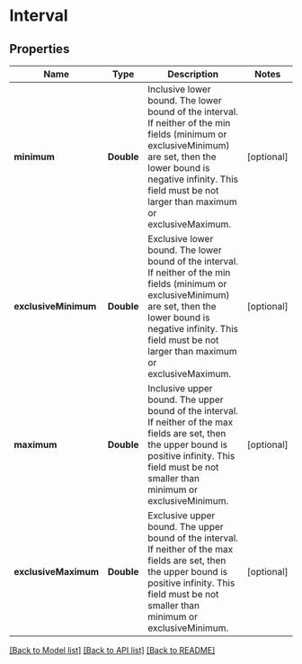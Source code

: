 # Interval

## Properties
Name | Type | Description | Notes
------------ | ------------- | ------------- | -------------
**minimum** | **Double** | Inclusive lower bound. The lower bound of the interval. If neither of the min fields (minimum or exclusiveMinimum) are set, then the lower bound is negative infinity. This field must be not larger than maximum or exclusiveMaximum. | [optional] 
**exclusiveMinimum** | **Double** | Exclusive lower bound. The lower bound of the interval. If neither of the min fields (minimum or exclusiveMinimum) are set, then the lower bound is negative infinity. This field must be not larger than maximum or exclusiveMaximum. | [optional] 
**maximum** | **Double** | Inclusive upper bound. The upper bound of the interval. If neither of the max fields are set, then the upper bound is positive infinity. This field must be not smaller than minimum or exclusiveMinimum. | [optional] 
**exclusiveMaximum** | **Double** | Exclusive upper bound. The upper bound of the interval. If neither of the max fields are set, then the upper bound is positive infinity. This field must be not smaller than minimum or exclusiveMinimum. | [optional] 

[[Back to Model list]](../README.md#documentation-for-models) [[Back to API list]](../README.md#documentation-for-api-endpoints) [[Back to README]](../README.md)


